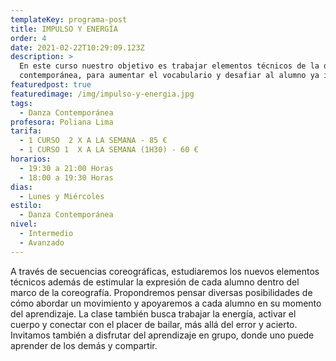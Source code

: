 ```yaml
---
templateKey: programa-post
title: IMPULSO Y ENERGÍA
order: 4
date: 2021-02-22T10:29:09.123Z
description: >
  En este curso nuestro objetivo es trabajar elementos técnicos de la danza
  contemporánea, para aumentar el vocabulario y desafiar al alumno ya iniciado.
featuredpost: true
featuredimage: /img/impulso-y-energia.jpg
tags:
  - Danza Contemporánea
profesora: Poliana Lima
tarifa:
  - 1 CURSO  2 X A LA SEMANA - 85 €
  - 1 CURSO 1  X A LA SEMANA (1H30) - 60 €
horarios:
  - 19:30 a 21:00 Horas
  - 18:00 a 19:30 Horas
dias:
  - Lunes y Miércoles
estilo:
  - Danza Contemporánea
nivel:
  - Intermedio
  - Avanzado
---
```


A través de secuencias coreográficas, estudiaremos los nuevos elementos técnicos además de estimular la expresión de cada alumno dentro del marco de la coreografía. Propondremos pensar diversas posibilidades de cómo abordar un movimiento y apoyaremos a cada alumno en su momento del aprendizaje.
La clase también busca trabajar la energía, activar el cuerpo y conectar con el placer de bailar, más allá del error y acierto. Invitamos también a disfrutar del aprendizaje en grupo, donde uno puede aprender de los demás y compartir.
